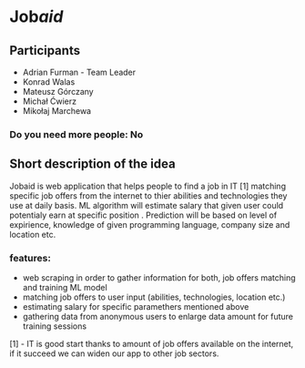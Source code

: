 # Job*aid*
## Participants 
 - Adrian Furman - Team Leader
 - Konrad Walas
 - Mateusz Górczany
 - Michał Ćwierz
 - Mikołaj Marchewa


### Do you need more people: No
## Short description of the idea
Jobaid is web application that helps people to find a job in IT [1] matching specific job offers from the internet to thier abilities and technologies they use at daily basis. ML algorithm will estimate salary that given user could potentialy earn at specific position . Prediction will be based on level of expirience, knowledge of given programming language, company size and location etc.

### features:
- web scraping in order to gather information for both, job offers matching and training ML model
- matching job offers to user input (abilities, technologies, location etc.)
- estimating salary for specific paramethers mentioned above
- gathering data from anonymous users to enlarge data amount for future training sessions


[1] - IT is good start thanks to amount of job offers available on the internet, if it succeed we can widen our app to other job sectors.

